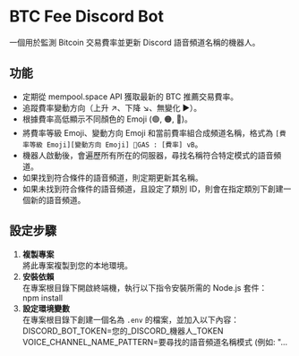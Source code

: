 # BTC Fee Discord Bot

一個用於監測 Bitcoin 交易費率並更新 Discord 語音頻道名稱的機器人。

## 功能

* 定期從 mempool.space API 獲取最新的 BTC 推薦交易費率。
* 追蹤費率變動方向（上升 ↗、下降 ↘、無變化 ▶）。
* 根據費率高低顯示不同顏色的 Emoji (🟢, 🟠, 🔴)。
* 將費率等級 Emoji、變動方向 Emoji 和當前費率組合成頻道名稱，格式為 `[費率等級 Emoji][變動方向 Emoji] 🔸GAS : [費率] vB`。
* 機器人啟動後，會遍歷所有所在的伺服器，尋找名稱符合特定模式的語音頻道。
* 如果找到符合條件的語音頻道，則定期更新其名稱。
* 如果未找到符合條件的語音頻道，且設定了類別 ID，則會在指定類別下創建一個新的語音頻道。

## 設定步驟

1. **複製專案**  
將此專案複製到您的本地環境。
2. **安裝依賴**  
在專案根目錄下開啟終端機，執行以下指令安裝所需的 Node.js 套件：  
npm install
3. **設定環境變數**  
在專案根目錄下創建一個名為 `.env` 的檔案，並加入以下內容：  
DISCORD_BOT_TOKEN=您的_DISCORD_機器人_TOKEN  
VOICE_CHANNEL_NAME_PATTERN=要尋找的語音頻道名稱模式 (例如: "...